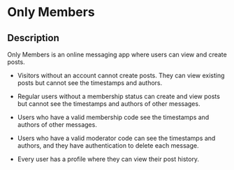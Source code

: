 # Only Members

## Description

Only Members is an online messaging app where users can view and create posts.

- Visitors without an account cannot create posts. They can view existing posts but cannot see the timestamps and authors.

- Regular users without a membership status can create and view posts but cannot see the timestamps and authors of other messages.

- Users who have a valid membership code see the timestamps and authors of other messages.

- Users who have a valid moderator code can see the timestamps and authors, and they have authentication to delete each message.

- Every user has a profile where they can view their post history.
